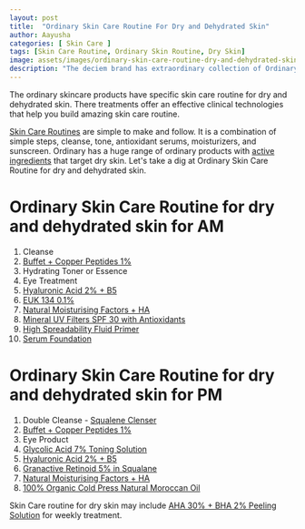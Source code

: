 ```yaml
---
layout: post
title:  "Ordinary Skin Care Routine For Dry and Dehydrated Skin"
author: Aayusha
categories: [ Skin Care ]
tags: [Skin Care Routine, Ordinary Skin Routine, Dry Skin]
image: assets/images/ordinary-skin-care-routine-dry-and-dehydrated-skin.webp
description: "The deciem brand has extraordinary collection of Ordinary skin care products that gives amazing result following the ordinary skin care routine for dry and dehydrated skin."
---
```


The ordinary skincare products have specific skin care routine for dry and dehydrated skin. There treatments offer an effective clinical technologies that help you build amazing skin care routine.
 

<a href="https://www.sheenyskincare.com/tags#Skin-Care-Routine" rel="dofollow" target="_blank">Skin Care Routines</a> are simple to make and follow. It is a combination of simple steps, cleanse, tone, antioxidant serums, moisturizers, and sunscreen. Ordinary has a huge range of ordinary products with <a href="https://www.sheenyskincare.com/active-ingredients-for-skin-care/" rel="dofollow" target="_blank">active ingredients</a> that target dry skin. Let's take a dig at Ordinary Skin Care Routine for dry and dehydrated skin.

# Ordinary Skin Care Routine for dry and dehydrated skin for AM

1. Cleanse
2. <a href="https://www.cultbeauty.co.uk/the-ordinary-buffet-copper-peptides-1.html" target="_blank" rel="nofollow">Buffet + Copper Peptides 1%</a>
3. Hydrating Toner or Essence
4. Eye Treatment
5. <a href="https://www.cultbeauty.co.uk/the-ordinary-hyaluronic-acid-2-b5.html" target="_blank" rel="nofollow">Hyaluronic Acid 2% + B5</a>
6. <a href="https://www.cultbeauty.co.uk/the-ordinary-euk-134-0-1.html" target="_blank" rel="nofollow">EUK 134 0.1%</a>
7. <a href="https://www.cultbeauty.co.uk/the-ordinary-natural-moisturizing-factors-ha.html" target="_blank" rel="nofollow">Natural Moisturising Factors + HA</a>
8. <a href="https://www.cultbeauty.co.uk/the-ordinary" target="_blank" rel="nofollow">Mineral UV Filters SPF 30 with Antioxidants</a>
9. <a href="https://www.cultbeauty.co.uk/the-ordinary-high-spreadability-fluid-primer.html" target="_blank" rel="nofollow">High Spreadability Fluid Primer</a>
10. <a href="https://www.cultbeauty.co.uk/the-ordinary-serum-foundation.html" target="_blank" rel="nofollow">Serum Foundation</a>


# Ordinary Skin Care Routine for dry and dehydrated skin for PM

1. Double Cleanse - <a href="https://www.cultbeauty.co.uk/the-ordinary-squalene-cleanser.html" target="_blank" rel="nofollow">Squalene Clenser</a>
2. <a href="https://www.cultbeauty.co.uk/the-ordinary-buffet-copper-peptides-1.html" target="_blank" rel="nofollow">Buffet + Copper Peptides 1%</a>
3. Eye Product
4. <a href="https://www.cultbeauty.co.uk/the-ordinary-glycolic-acid-7-toning-solution.html" target="_blank" rel="nofollow">Glycolic Acid 7% Toning Solution</a>
5. <a href="https://www.cultbeauty.co.uk/the-ordinary-hyaluronic-acid-2-b5.html" target="_blank" rel="nofollow">Hyaluronic Acid 2% + B5</a>
6. <a href="https://www.cultbeauty.co.uk/the-ordinary-granactive-retinoid-5-in-squalane.html" target="_blank" rel="nofollow">Granactive Retinoid 5% in Squalane</a>
7. <a href="https://www.cultbeauty.co.uk/the-ordinary-natural-moisturizing-factors-ha.html" target="_blank" rel="nofollow">Natural Moisturising Factors + HA</a>
8. <a href="https://www.cultbeauty.co.uk/the-ordinary-100-organic-cold-pressed-moroccan-argan-oil.html" target="_blank" rel="nofollow">100% Organic Cold Press Natural Moroccan Oil</a>
 
Skin Care routine for dry skin may include  <a href="https://www.cultbeauty.co.uk/the-ordinary-aha-30-bha-2-peeling-solution.html" target="_blank" rel="nofollow">AHA 30% + BHA 2% Peeling Solution</a> for weekly treatment.